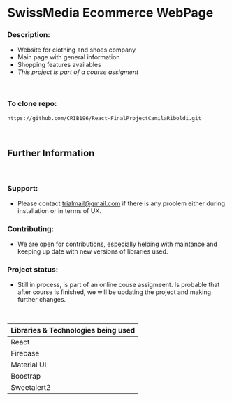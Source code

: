 # SwissMedia Ecommerce WebPage

### Description:
* Website for clothing and shoes company
* Main page with general information
* Shopping features availables
* *This project is part of a course assigment*

&nbsp; &nbsp; &nbsp;


### To clone repo:
```
https://github.com/CRIB196/React-FinalProjectCamilaRiboldi.git
```

&nbsp; &nbsp; &nbsp;
## Further Information

&nbsp; &nbsp;

### Support:
* Please contact trialmail@gmail.com if there is any problem either during installation or in terms of UX. 

### Contributing:
* We are open for contributions, especially helping with maintance and keeping up date with new versions of libraries used. 

### Project status:
* Still in process, is part of an online couse assigmeent. Is probable that after course is finished, we will be updating the project and making further changes. 

 &nbsp;


| Libraries & Technologies being used  | 
| ------------- | 
| React  | 
| Firebase | 
| Material UI  | 
| Boostrap | 
| Sweetalert2 | 


